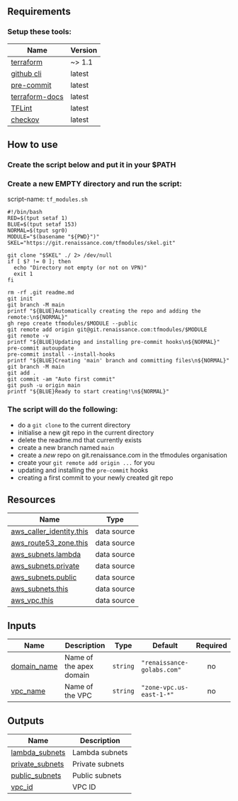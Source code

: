 ## Requirements
### Setup these tools:

| Name | Version |
|------|---------|
| [terraform](https://git.renaissance.com/jelliott/tf_switch) | ~> 1.1 |
| [github cli](https://cli.github.com) | latest |
| [pre-commit](https://pre-commit.com) | latest |
| [terraform-docs](https://github.com/terraform-docs/terraform-docs) | latest |
| [TFLint](https://github.com/terraform-linters/tflint) | latest |
| [checkov](https://github.com/bridgecrewio/checkov) | latest |

## How to use
### Create the script below and put it in your $PATH
### Create a new EMPTY directory and run the script: 

script-name: `tf_modules.sh`
```
#!/bin/bash
RED=$(tput setaf 1)
BLUE=$(tput setaf 153)
NORMAL=$(tput sgr0)
MODULE="$(basename "${PWD}")"
SKEL="https://git.renaissance.com/tfmodules/skel.git"

git clone "$SKEL" ./ 2> /dev/null
if [ $? != 0 ]; then
  echo "Directory not empty (or not on VPN)"
  exit 1
fi

rm -rf .git readme.md
git init
git branch -M main
printf "${BLUE}Automatically creating the repo and adding the remote:\n${NORMAL}"
gh repo create tfmodules/$MODULE --public
git remote add origin git@git.renaissance.com:tfmodules/$MODULE
git remote -v
printf "${BLUE}Updating and installing pre-commit hooks\n${NORMAL}"
pre-commit autoupdate
pre-commit install --install-hooks
printf "${BLUE}Creating 'main' branch and committing files\n${NORMAL}"
git branch -M main
git add .
git commit -am "Auto first commit"
git push -u origin main
printf "${BLUE}Ready to start creating!\n${NORMAL}"
```

### The script will do the following:
- do a `git clone` to the current directory
- initialise a new git repo in the current directory
- delete the readme.md that currently exists
- create a new branch named `main`
- create a *new* repo on git.renaissance.com in the tfmodules organisation
- create your `git remote add origin ...`  for you
- updating and installing the `pre-commit` hooks
- creating a first commit to your newly created git repo


## Resources

| Name | Type |
|------|------|
| [aws_caller_identity.this](https://registry.terraform.io/providers/hashicorp/aws/latest/docs/data-sources/caller_identity) | data source |
| [aws_route53_zone.this](https://registry.terraform.io/providers/hashicorp/aws/latest/docs/data-sources/route53_zone) | data source |
| [aws_subnets.lambda](https://registry.terraform.io/providers/hashicorp/aws/latest/docs/data-sources/subnets) | data source |
| [aws_subnets.private](https://registry.terraform.io/providers/hashicorp/aws/latest/docs/data-sources/subnets) | data source |
| [aws_subnets.public](https://registry.terraform.io/providers/hashicorp/aws/latest/docs/data-sources/subnets) | data source |
| [aws_subnets.this](https://registry.terraform.io/providers/hashicorp/aws/latest/docs/data-sources/subnets) | data source |
| [aws_vpc.this](https://registry.terraform.io/providers/hashicorp/aws/latest/docs/data-sources/vpc) | data source |

## Inputs

| Name | Description | Type | Default | Required |
|------|-------------|------|---------|:--------:|
| <a name="input_domain_name"></a> [domain\_name](#input\_domain\_name) | Name of the apex domain | `string` | `"renaissance-golabs.com"` | no |
| <a name="input_vpc_name"></a> [vpc\_name](#input\_vpc\_name) | Name of the VPC | `string` | `"zone-vpc.us-east-1-*"` | no |

## Outputs

| Name | Description |
|------|-------------|
| <a name="output_lambda_subnets"></a> [lambda\_subnets](#output\_lambda\_subnets) | Lambda subnets |
| <a name="output_private_subnets"></a> [private\_subnets](#output\_private\_subnets) | Private subnets |
| <a name="output_public_subnets"></a> [public\_subnets](#output\_public\_subnets) | Public subnets |
| <a name="output_vpc_id"></a> [vpc\_id](#output\_vpc\_id) | VPC ID |
